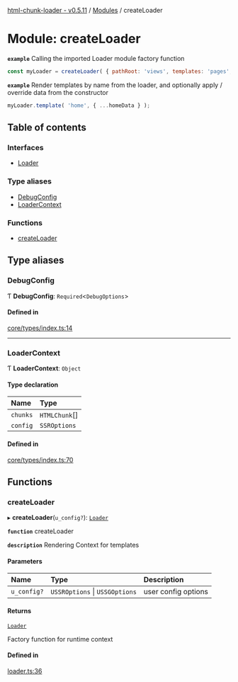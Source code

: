 [html-chunk-loader - v0.5.11](../README.md) / [Modules](../modules.md) / createLoader

# Module: createLoader

**`example`** Calling the imported Loader module factory function
```javascript
const myLoader = createLoader( { pathRoot: 'views', templates: 'pages', partials: 'partials' } );
```

**`example`** Render templates by name from the loader, and optionally apply / override data from the constructor
```javascript
myLoader.template( 'home', { ...homeData } );
```

## Table of contents

### Interfaces

- [Loader](../interfaces/createLoader.Loader.md)

### Type aliases

- [DebugConfig](createLoader.md#debugconfig)
- [LoaderContext](createLoader.md#loadercontext)

### Functions

- [createLoader](createLoader.md#createloader)

## Type aliases

### DebugConfig

Ƭ **DebugConfig**: `Required`<`DebugOptions`\>

#### Defined in

[core/types/index.ts:14](https://github.com/abschill/html-chunk-loader/blob/96039cd/lib/core/types/index.ts#L14)

___

### LoaderContext

Ƭ **LoaderContext**: `Object`

#### Type declaration

| Name | Type |
| :------ | :------ |
| `chunks` | `HTMLChunk`[] |
| `config` | `SSROptions` |

#### Defined in

[core/types/index.ts:70](https://github.com/abschill/html-chunk-loader/blob/96039cd/lib/core/types/index.ts#L70)

## Functions

### createLoader

▸ **createLoader**(`u_config?`): [`Loader`](../interfaces/createLoader.Loader.md)

**`function`** createLoader

**`description`** Rendering Context for templates

#### Parameters

| Name | Type | Description |
| :------ | :------ | :------ |
| `u_config?` | `USSROptions` \| `USSGOptions` | user config options |

#### Returns

[`Loader`](../interfaces/createLoader.Loader.md)

Factory function for runtime context

#### Defined in

[loader.ts:36](https://github.com/abschill/html-chunk-loader/blob/96039cd/lib/loader.ts#L36)
